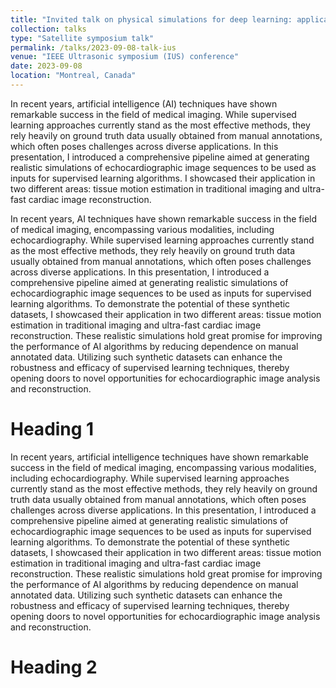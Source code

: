 ```yaml
---
title: "Invited talk on physical simulations for deep learning: applications to image formation and motion estimation "
collection: talks
type: "Satellite symposium talk"
permalink: /talks/2023-09-08-talk-ius
venue: "IEEE Ultrasonic symposium (IUS) conference"
date: 2023-09-08
location: "Montreal, Canada"
---
```


In recent years, artificial intelligence (AI) techniques have shown remarkable success in the field of medical imaging. While supervised learning approaches currently stand as the most effective methods, they rely heavily on ground truth data usually obtained from manual annotations, which often poses challenges across diverse applications. In this presentation, I introduced a comprehensive pipeline aimed at generating realistic simulations of echocardiographic image sequences to be used as inputs for supervised learning algorithms. I showcased their application in two different areas: tissue motion estimation in traditional imaging and ultra-fast cardiac image reconstruction.


In recent years, AI techniques have shown remarkable success in the field of medical imaging, encompassing various modalities, including echocardiography. While supervised learning approaches currently stand as the most effective methods, they rely heavily on ground truth data usually obtained from manual annotations, which often poses challenges across diverse applications. In this presentation, I introduced a comprehensive pipeline aimed at generating realistic simulations of echocardiographic image sequences to be used as inputs for supervised learning algorithms. To demonstrate the potential of these synthetic datasets, I showcased their application in two different areas: tissue motion estimation in traditional imaging and ultra-fast cardiac image reconstruction. These realistic simulations hold great promise for improving the performance of AI algorithms by reducing dependence on manual annotated data. Utilizing such synthetic datasets can enhance the robustness and efficacy of supervised learning techniques, thereby opening doors to novel opportunities for echocardiographic image analysis and reconstruction.

Heading 1
======

In recent years, artificial intelligence techniques have shown remarkable success in the field of medical imaging, encompassing various modalities, including echocardiography. While supervised learning approaches currently stand as the most effective methods, they rely heavily on ground truth data usually obtained from manual annotations, which often poses challenges across diverse applications. In this presentation, I introduced a comprehensive pipeline aimed at generating realistic simulations of echocardiographic image sequences to be used as inputs for supervised learning algorithms. To demonstrate the potential of these synthetic datasets, I showcased their application in two different areas: tissue motion estimation in traditional imaging and ultra-fast cardiac image reconstruction. These realistic simulations hold great promise for improving the performance of AI algorithms by reducing dependence on manual annotated data. Utilizing such synthetic datasets can enhance the robustness and efficacy of supervised learning techniques, thereby opening doors to novel opportunities for echocardiographic image analysis and reconstruction.

Heading 2
======


